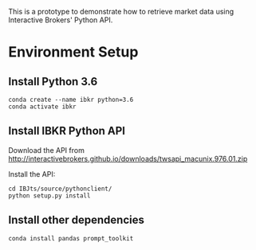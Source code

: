 This is a prototype to demonstrate how to retrieve market data using Interactive Brokers' Python API.
# Environment Setup
## Install Python 3.6
```
conda create --name ibkr python=3.6
conda activate ibkr
```
## Install IBKR Python API
Download the API from http://interactivebrokers.github.io/downloads/twsapi_macunix.976.01.zip

Install the API:
```
cd IBJts/source/pythonclient/
python setup.py install
```
## Install other dependencies
```
conda install pandas prompt_toolkit
```

